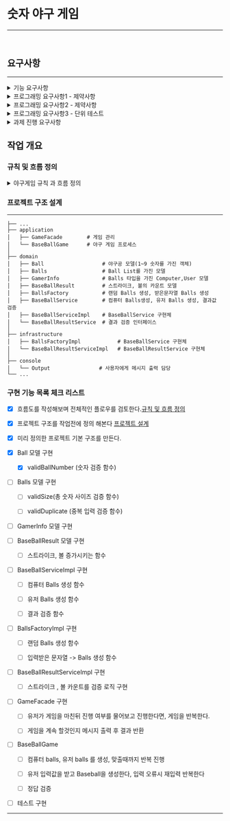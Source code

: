 # 숫자 야구 게임

---
<br>

## 요구사항

----
<details>
<summary>기능 요구사항</summary>

> ### 기능 요구사항
>
> 1. 기본적으로 1부터 9까지 서로 **<span style="color:orange">다른 수**로 이루어진 **<span style="color:orange">3자리의 수**를 맞추는 게임이다.
>
>
> 2. 같은 수가 같은 **<span style="color:orange">자리에 있으면 스트라이크**, **<span style="color:orange">다른자리에 있으면 볼**, **<span style="color:orange">같은 수 가전혀 없으면 포볼 또는 낫싱** 이란 힌트를 얻고,그 힌트를 이용해서 먼저 **<span style="color:orange">상대방(컴퓨터)의 수를 맞추면 승리**한다.
> - [예] 상대방(컴퓨터)의 수가 425일때, 123을 제시 한 경우: 1스트라이크, 456을 제시한경우:1스트라이크 1볼, 789를 제시한 경우:낫싱



>
>
> 3. 위 숫자 야구게임 에서 **<span style="color:orange">상대방의 역할을 컴퓨터**가한다. **<span style="color:orange">컴퓨터는 **1에서9** 까지 서로 다른 임의의 수 3개**를 선택한다.  
     게임플레이어는 컴퓨터가 생각하고 있는 **<span style="color:orange">3개의숫자**를입력하고, **<span style="color:orange">컴퓨터는 입력한 숫자에 대한 결과를 출력**한다
>
>
> 4. 이 같은 **<span style="color:orange">과정을 반복**해 컴퓨터가 선택한 **<span style="color:orange">3개의 숫자를 모두 맞히면 게임이 종료**된다.
>
>
> 5. 게임을 종료한 후 **<span style="color:orange">게임을 다시 시작**하거나 **<span style="color:orange">완전히 종료**할 수 있다
>
> 6. 사용자가 **<span style="color:orange">잘못 된 값을 입력 할 경우 [ERROR]로시작 하는 에러메시지를 출력**하고 **<span style="color:orange">게임을 계속 진행** 할 수 있어야한다


</details>

<details>
<summary> 프로그래밍 요구사항1 - 제약사항</summary>

> 1. 숫자 야구게임을 실행하는 시작점은 src/main/java폴더의 baseball.Application의 main() 이다.
>
>
> 2. 숫자 야구게임은 JDK8버전에서 실행 가능 해야 한다.JDK8에서 정상동작 하지 않을 경우 0점 처리한다.
>
>
> 3. JDK에서 기본제공하는 Random,ScannerAPI대신 nextstep.utils패키지 에서 제공하는 Randoms, ConsoleAPI 를 활용 해 구현 해야 한다.  
     > • Random값추출은 nextstep.utils.Randoms의 pickNumberInRange() 를 활용한다.  
     > • 사용자가 입력하는 값은 nextstep.utils.Console의readLine() 을 활용한다.  
     > • 프로그램 구현 을 완료했을때 src/test/java폴더의 baseball.ApplicationTest에 있는 2개의 TestCase가 성공해야한다.
>
>
> 4. ApplicationTest에서 제공하는 2개의 TestCase는 숫자 야구 게임 구현을 위한 최소한의 TestCase이다.
>
>
> 5. 필수요구사항은 아니지만 제공하는소스코드를 참고 해 숫자 야구 게임을 위한 모든 TestCase를 추가 해 보는 것도 테스트에대한좋은연습이될수있다.
>
>

</details>

<details>
<summary> 프로그래밍 요구사항2 - 제약사항</summary>

> 1. 자바코드컨벤션을지키면서프로그래밍한다.  
     -  https://naver.github.io/hackday-conventions-java/
>
>
> 2. indent(인덴트,들여쓰기)depth를2가넘지않도록구현한다.1까지만허용한다.  
     - 예를들어while문안에if문이있으면들여쓰기는2이다.  
     - 힌트:indent(인덴트,들여쓰기)depth를줄이는좋은방법은함수(또는메소드)를분리하면된다.
>
>
> 3. 자바8에추가된streamapi를사용하지않고구현해야한다.단,람다는사용가능하다.  
     - else예약어를쓰지않는다.      
     - 힌트:if조건절에서값을return하는방식으로구현하면else를사용하지않아도된다.  
     - else를쓰지말라고하니switch/case로구현하는경우가있는데switch/case도허용하지않는다.
>
>
> 4. 함수(또는메소드)의길이가10라인을넘어가지않도록구현한다.     
     - 함수(또는메소드)가한가지일만잘하도록구현한다.
>
>
</details>  


<details>
<summary> 프로그래밍 요구사항3 - 단위 테스트</summary>

> 1. 도메인로직에단위테스트를구현해야한다.단,UI(System.out,System.in,Scanner)로직은제외  
     - 핵심로직을구현하는코드와UI를담당하는로직을분리해구현한다.  
     - 힌트는MVC패턴기반으로구현한후View,Controller를제외한Model에대한단위테스트를추가하는것에집중한다.
>
>
> 2. JUnit5와AssertJ사용법에익숙하지않은개발자는첨부한"학습테스트를통해JUnit학습하기.pdf"문서를참고해 사용법을학습한후JUnit5기반단위테스트를구현한다
>
>

</details>  


<details>
<summary> 과제 진행 요구사항 </summary>

> 1. 미션은 ://github.com/next-step/java-baseball-precourse 저장소를 fork/clone해 시작 한다
>
>
> 2. 기능을 구현 하기 전에 java-baseball-precourse/README.md 파일에 구현 할 기능 목록을 정리 해 추가한다.
>
>
> 3. git의 commit단위는 앞단계에서 README.md파일에 정리한 기능 목록 단위 또는 의미 있는 단위로 Commit한다. - AngularJSCommitMessageConventions 참고해 commitlog 를 남기려고 노력 해 본다
>
>
> 4. 과제 진행 및 제출방법은  [프리코스 과제 제출](https://github.com/next-step/nextstep-docs/blob/master/precourse) 문서를 참고한다.

</details>

## 작업 개요

### 규칙 및 흐름 정의

<details>
<summary> 야구게임 규칙 과 흐름 정의 </summary>


--- 

1. 컴퓨터는 랜덤 3개의 숫자를 생성한다.
    - 규칙
        - 1이상 9이하의 숫자여야한다.
        - 서로 다른 숫자여야한다.
        - 3개의 숫자여야한다
    - 함수
        - 숫자배열생성 **랜덤숫자**  함수 구현


2. 유저에게 3개의 숫자를 입력 받는다.
    - 규칙
        - 1이상 9이하의 숫자여야한다.
        - 서로 다른 숫자여야한다.
        - 3개의 숫자여야한다
        - 사용자가 잘못된 값을 입력할 경우 [ERROR]로 시작하는 에러 메시지를 출력하고 게임을 계속 진행한다.
    - 함수
        - 숫자배열생성 **입력받은문자열**을 변환 함수 구현


3. 컴퓨터와 유저의 3개의 숫자를 비교한다.
    - 배열의 같은 자리에 있으면 **스트라이크**
    - else 다른 자리에 포함이면 **볼**
    - 스트라이크 또는 볼이면 해당 결과 출력(ex: 1스트라이크, 1 볼)
    - 같은게 없으면 **낫싱**
    - 3스트라이크 이면 유저승리
    - 아니면 다시 유저에게 다시 입력을 받는다.
    - **승리 할때 까지 2번으로 돌아가 반복**


4. 게임 승리 후 계속 진행 여부 체크
    - "1" 입력하면 다시 진행
    - "2" 입력하면 게임 종료

</details>

### 프로젝트 구조 설계

--- 

    ├── ...
    ├── application
    │   ├── GameFacade        # 게임 관리 
    │   └── BaseBallGame      # 야구 게임 프로세스
    │
    ├── domain
    │   ├── Ball                   # 야구공 모델(1~9 숫자를 가진 객체)
    │   ├── Balls                  # Ball List를 가진 모델
    │   ├── GamerInfo              # Balls 타입을 가진 Computer,User 모델
    │   ├── BaseBallResult         # 스트라이크, 볼의 카운트 모델
    │   ├── BallsFactory           # 랜덤 Balls 생성, 받은문자열 Balls 생성
    │   ├── BaseBallService        # 컴퓨터 Balls생성, 유저 Balls 생성, 결과값 검증 
    │   ├── BaseBallServiceImpl    # BaseBallService 구현체
    │   └── BaseBallResultService  # 결과 검증 인터페이스
    │
    ├── infrastructure
    │   ├── BallsFactoryImpl            # BaseBallService 구현체
    │   └── BaseBallResultServiceImpl   # BaseBallResultService 구현체
    │
    ├── console  
    │   └── Output                # 사용자에게 메시지 출력 담당
    └── ...

### 구현 기능 목록 체크 리스트

- [X] 흐름도를 작성해보며 전체적인 플로우를 검토한다.[규칙 및 흐름 정의](#규칙-및-흐름-정의)
- [X] 프로젝트 구조를 작업전에 정의 해본다 [프로젝트 설계](#프로젝트-구조-설계)
- [X] 미리 정의한 프로젝트 기본 구조를 만든다.
- [X] Ball 모델 구현
    - [X] validBallNumber (숫자 검증 함수)


- [ ] Balls 모델 구현
    - [ ] validSize(총 숫자 사이즈 검증 함수)
    - [ ] validDuplicate (중복 입력 검증 함수)


- [ ] GamerInfo 모델 구현


- [ ] BaseBallResult 모델 구현
    - [ ] 스트라이크, 볼 증가시키는 함수


- [ ] BaseBallServiceImpl 구현
    - [ ] 컴퓨터 Balls 생성 함수
    - [ ] 유저 Balls 생성 함수
    - [ ] 결과 검증 함수


- [ ] BallsFactoryImpl 구현
    - [ ] 랜덤 Balls 생성 함수
    - [ ] 입력받은 문자열 -> Balls 생성 함수


- [ ] BaseBallResultServiceImpl 구현
    - [ ] 스트라이크 , 볼 카운트를 검증 로직 구현


- [ ] GameFacade 구현
    - [ ] 유저가 게임을 마친뒤 진행 여부를 물어보고 진행한다면, 게임을 반복한다.
    - [ ] 게임을 계속 할것인지 메시지 출력 후 결과 반환


- [ ] BaseBallGame
    - [ ] 컴퓨터 balls, 유저 balls 를 생성, 맞출때까지 반복 진행
    - [ ] 유저 입력값을 받고 Baseball을 생성한다, 입력 오류시 재입력 반복한다
    - [ ] 정답 검증


- [ ] 테스트 구현

---
